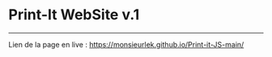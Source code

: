 # Print-It WebSite v.1

----------------------

Lien de la page en live :
https://monsieurlek.github.io/Print-it-JS-main/
